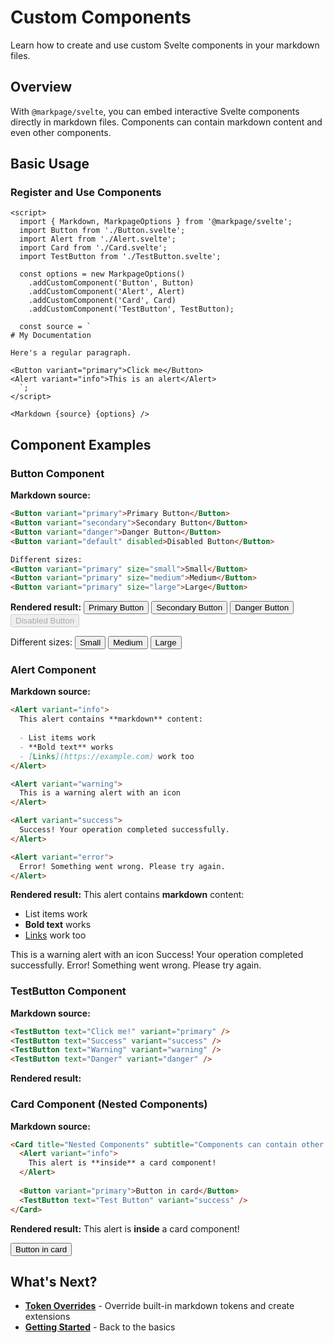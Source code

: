 # Custom Components

Learn how to create and use custom Svelte components in your markdown files.

## Overview

With `@markpage/svelte`, you can embed interactive Svelte components directly in markdown files. Components can contain markdown content and even other components.

## Basic Usage

### Register and Use Components

```svelte
<script>
  import { Markdown, MarkpageOptions } from '@markpage/svelte';
  import Button from './Button.svelte';
  import Alert from './Alert.svelte';
  import Card from './Card.svelte';
  import TestButton from './TestButton.svelte';

  const options = new MarkpageOptions()
    .addCustomComponent('Button', Button)
    .addCustomComponent('Alert', Alert)
    .addCustomComponent('Card', Card)
    .addCustomComponent('TestButton', TestButton);

  const source = `
# My Documentation

Here's a regular paragraph.

<Button variant="primary">Click me</Button>
<Alert variant="info">This is an alert</Alert>
  `;
</script>

<Markdown {source} {options} />
```

## Component Examples

### Button Component

**Markdown source:**
```markdown
<Button variant="primary">Primary Button</Button>
<Button variant="secondary">Secondary Button</Button>
<Button variant="danger">Danger Button</Button>
<Button variant="default" disabled>Disabled Button</Button>

Different sizes:
<Button variant="primary" size="small">Small</Button>
<Button variant="primary" size="medium">Medium</Button>
<Button variant="primary" size="large">Large</Button>
```

**Rendered result:**
<Button variant="primary">Primary Button</Button>
<Button variant="secondary">Secondary Button</Button>
<Button variant="danger">Danger Button</Button>
<Button variant="default" disabled>Disabled Button</Button>

Different sizes:
<Button variant="primary" size="small">Small</Button>
<Button variant="primary" size="medium">Medium</Button>
<Button variant="primary" size="large">Large</Button>

### Alert Component

**Markdown source:**
```markdown
<Alert variant="info">
  This alert contains **markdown** content:
  
  - List items work
  - **Bold text** works
  - [Links](https://example.com) work too
</Alert>

<Alert variant="warning">
  This is a warning alert with an icon
</Alert>

<Alert variant="success">
  Success! Your operation completed successfully.
</Alert>

<Alert variant="error">
  Error! Something went wrong. Please try again.
</Alert>
```

**Rendered result:**
<Alert variant="info">
  This alert contains **markdown** content:
  
  - List items work
  - **Bold text** works
  - [Links](https://example.com) work too
</Alert>

<Alert variant="warning">
  This is a warning alert with an icon
</Alert>

<Alert variant="success">
  Success! Your operation completed successfully.
</Alert>

<Alert variant="error">
  Error! Something went wrong. Please try again.
</Alert>

### TestButton Component

**Markdown source:**
```markdown
<TestButton text="Click me!" variant="primary" />
<TestButton text="Success" variant="success" />
<TestButton text="Warning" variant="warning" />
<TestButton text="Danger" variant="danger" />
```

**Rendered result:**
<TestButton text="Click me!" variant="primary" />
<TestButton text="Success" variant="success" />
<TestButton text="Warning" variant="warning" />
<TestButton text="Danger" variant="danger" />

### Card Component (Nested Components)

**Markdown source:**
```markdown
<Card title="Nested Components" subtitle="Components can contain other components">
  <Alert variant="info">
    This alert is **inside** a card component!
  </Alert>
  
  <Button variant="primary">Button in card</Button>
  <TestButton text="Test Button" variant="success" />
</Card>
```

**Rendered result:**
<Card title="Nested Components" subtitle="Components can contain other components">
  <Alert variant="info">
    This alert is **inside** a card component!
  </Alert>
  
  <Button variant="primary">Button in card</Button>
  <TestButton text="Test Button" variant="success" />
</Card>

## What's Next?

- **[Token Overrides](token-overrides.md)** - Override built-in markdown tokens and create extensions
- **[Getting Started](getting-started.md)** - Back to the basics